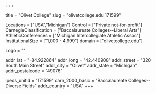 
+++

title = "Olivet College"
slug = "olivetcollege.edu_171599"

Locations = ["USA","Michigan"]
Control = ["Private not-for-profit"]
CarnegieClassification = ["Baccalaureate Colleges--Liberal Arts"]
AthleticConferences = ["Michigan Intercollegiate Athletic Assoc"]
InstitutionalSize = ["1,000 - 4,999"]
domain = ["olivetcollege.edu"]

Logo = ""

addr_lat = "-84.922864"
addr_long = "42.440908"
addr_street = "320 South Main Street"
addr_city = "Olivet"
addr_state = "Michigan"
addr_postalcode = "49076"

ipeds_unitid = "171599"
carn_2000_basic = "Baccalaureate Colleges--Diverse Fields"
addr_country = "USA"
+++
    
